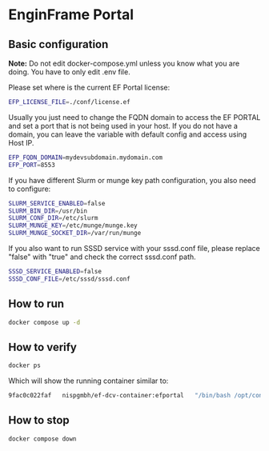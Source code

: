 # EnginFrame Portal

## Basic configuration

**Note:** Do not edit docker-compose.yml unless you know what you are doing. You have to only edit .env file.

Please set where is the current EF Portal license:

```bash
EFP_LICENSE_FILE=./conf/license.ef
```

Usually you just need to change the FQDN domain to access the EF PORTAL and set a port that is not being used in your host. If you do not have a domain, you can leave the variable with default config and access using Host IP.

```bash 
EFP_FQDN_DOMAIN=mydevsubdomain.mydomain.com
EFP_PORT=8553
```
If you have different Slurm or munge key path configuration, you also need to configure:

```bash
SLURM_SERVICE_ENABLED=false
SLURM_BIN_DIR=/usr/bin
SLURM_CONF_DIR=/etc/slurm
SLURM_MUNGE_KEY=/etc/munge/munge.key
SLURM_MUNGE_SOCKET_DIR=/var/run/munge
```

If you also want to run SSSD service with your sssd.conf file, please replace "false" with "true" and check the correct sssd.conf path.

```bash
SSSD_SERVICE_ENABLED=false
SSSD_CONF_FILE=/etc/sssd/sssd.conf
```

## How to run

```bash
docker compose up -d
```

## How to verify

```bash
docker ps
```

Which will show the running container similar to: 

```bash
9fac0c022faf   nispgmbh/ef-dcv-container:efportal   "/bin/bash /opt/cont…"   11 seconds ago   Up 10 seconds   8553/tcp, 0.0.0.0:8553->8443/tcp, :::8553->8443/tcp   efportal-nisp
```

## How to stop

```bash
docker compose down
```
